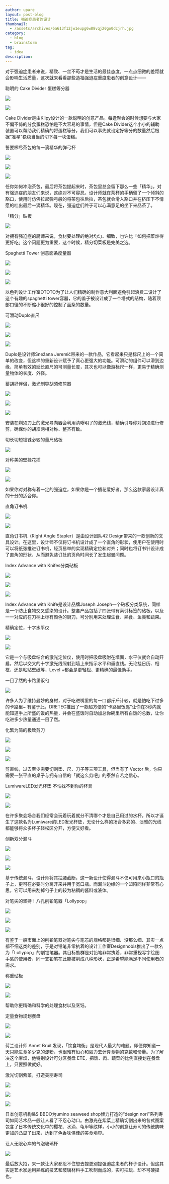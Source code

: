 ```yaml
---
author: upare
layout: post-blog
title: 强迫症患者的设计
thumbnail:
  - /assets/archives/6a613f12jw1eupg6w88vqj20go0dcjrh.jpg
category:
  - blog
  - brainstorm
tag:
  - idea
description: 
---
```

对于强迫症患者来说，精致、一丝不苟才是生活的最佳态度，一点点细微的差距就会影响生活质量，这次就来看看那些造福强迫症重度患者的创意设计——

聪明的 Cake Divider 蛋糕等分器

![](/assets/archives/6a613f12jw1eupg6w88vqj20go0dcjrh.jpg)

![](/assets/archives/6a613f12jw1eupg6syb50j20go0d1aa5.jpg)

Cake Divider是由Klipy设计的一款聪明的创意产品。每逢聚会的时候想要与大家不偏不倚的分食蛋糕恐怕是不大容易的事情，但是Cake Divider这个小小的辅助装置可以帮助我们精确的将蛋糕等分，我们可以事先就设定好等分的数量然后根据“准星”稳稳当当的切下每一块蛋糕。

誓要榨尽茶包的每一滴精华的弹弓杯

![](/assets/archives/6a613f12jw1eupg6qvsp9j20go0gomx9.jpg)

![](/assets/archives/6a613f12jw1eupg72j96sj20go0e60sx.jpg)

![](/assets/archives/6a613f12jw1eupg72at9lj20go0dxwep.jpg)

任你如何冲泡茶包，最后将茶包提起来时，茶包里总会留下那么一些「精华」，对有强迫症的朋友们来说，这绝对不可容忍。设计师就在茶杯的手柄留了一个倾斜的豁口，使用时仿佛拉起弹弓般的将茶包往后拉，茶包就会滑入豁口并在挤压下不情愿的吐出最后一滴精华。现在，强迫症们终于可以心满意足的坐下来品茶了。

「精分」砧板

![](/assets/archives/6a613f12jw1eupg6y54bwj20go0a9wf6.jpg)

对拥有强迫症的厨师来说，食材要处理的绝对均匀、细致，也许比「如何把菜炒得更好吃」这个问题更为重要，这个时候，精分切菜板是完美之选。

Spaghetti Tower 创意面条度量器

![](/assets/archives/6a613f12jw1eupg72s4c3j20go0goq38.jpg)

![](/assets/archives/6a613f12jw1eupg6zxobyj20go09yweo.jpg)

![](/assets/archives/6a613f12jw1eupg6tlzy7j20go08q0t0.jpg)

以色列设计工作室OTOTO为了让人们精确的制作意大利面避免引起浪费二设计了这个有趣的spaghetti tower容器，它的盖子被设计成了一个塔式的结构，随着顶部口径的不断缩小很好的控制了面条的数量。

可滑动Duplo直尺

![](/assets/archives/6a613f12jw1eupg6tb7lnj20go0bt3yj.jpg)

![](/assets/archives/6a613f12jw1eupg70j354j20go0bt0sp.jpg)

![](/assets/archives/6a613f12jw1eupg74vgdsj20go0btt8s.jpg)

Duplo是设计师Snežana Jeremić带来的一款作品，它看起来只是标尺上的一个简单的改变，但这样的重新设计赋予了真心更强大的功能。可滑动的组件可以滑到边缘，简单有效的延长直尺的可测量长度，其次也可以像游标尺一样，更易于精确测量物体的长度、外径。

蓄胡好伴侣，激光制导胡须修剪器

![](/assets/archives/6a613f12jw1eupg6yg74fj20go0afdg3.jpg)

![](/assets/archives/6a613f12jw1eupg6wooorj20go0akglw.jpg)

![](/assets/archives/6a613f12jw1eupg748otxj20go0af3yv.jpg)

安装在剃须刀上的激光导向器会利用清晰明了的激光线，精确引导你对胡须进行修剪，确保你的胡须两相对称、整齐有致。

切长切短锱铢必较的量尺砧板

![](/assets/archives/6a613f12jw1eupg6r8n9nj20go0go3ze.jpg)

对称美的壁挂花插

![](/assets/archives/6a613f12jw1eupg74ilglj20go0fcaa9.jpg)

![](/assets/archives/6a613f12jw1eupg73vyclj20go0m6q3o.jpg)

如果你对对称有着一定的强迫症，如果你是一个插花爱好者，那么这款家居设计真的十分的适合你。

直角订书机

![](/assets/archives/6a613f12jw1eupg70tpq0j20go0ch74d.jpg)

![](/assets/archives/6a613f12jw1eupg6xj4uxj20go0cht99.jpg)

直角订书机（Right Angle Stapler）是由设计团队42 Design带来的一款创新的文具设计。在这里，设计师不仅将订书机设计成了一个直角的形状，使用户在使用时可以将纸张推进订书机，轻页易举的实现精确定位和对齐；同时也将订书针设计成了直角的形状，从而避免装订处的页角时间长了发生起皱问题。

Index Advance with Knifes分类砧板

![](/assets/archives/6a613f12jw1eupg6tuvwfj20go0chjri.jpg)

![](/assets/archives/6a613f12jw1eupg6x190dj20go0cht8x.jpg)

![](/assets/archives/6a613f12jw1eupg6yqichj20go0ch74n.jpg)

Index Advance with Knife是设计品牌Joseph Joseph一个砧板分类系统，同样是一个防止食物交叉感染的设计。整套产品包括了四张带有索引标签的砧板，以及一一对应的在刀柄上标有颜色的厨刀，可分别用来处理生食、熟食、鱼类和蔬果。

精确定位，十字水平仪

![](/assets/archives/6a613f12jw1eupg6rharjj20go09rt8s.jpg)

![](/assets/archives/6a613f12jw1eupg712lvhj20go0nl74z.jpg)

它是一个与吸盘结合的激光定位仪，使用时把吸盘吸附在墙面，水平仪就会自动开启，然后以交叉的十字激光线照射到墙上来指示水平和垂直线。无论挂日历、相框，还是粘贴壁纸等，Level +都会是更轻松、更精确的最佳助手。

一目了然的卡路里饭勺

![](/assets/archives/6a613f12jw1eupg73398yj20go0gojs0.jpg)

许多人为了维持曼妙的身材，对于吃进嘴里的每一口都斤斤计较，就是怕吃下过多的卡路里~ 有鉴于此，DRETEC推出了一款超方便的“卡路里饭匙”让你在3秒内就能知道手上所盛的饭的热量，并会在盛饭时自动加总你碗里所有白饭的总数，让你吃进多少热量通通一目了然。

化繁为简的极致剪刀

![](/assets/archives/6a613f12jw1eupg71dpctj20go089dft.jpg)

![](/assets/archives/6a613f12jw1eupg6xd7yqj20go0b4t8o.jpg)

![](/assets/archives/6a613f12jw1eupg6uf5etj20go099jri.jpg)

剪直线，过去至少需要切割垫、尺、刀子等三项工具，但当有了 Vector 后，你只需要一张平直的桌子与拥有自信的「就这么剪吧」的泰然自若之信心。

LumiwareLED发光杯垫 不怕找不到你的杯具

![](/assets/archives/6a613f12jw1eupg6rrm6sj20go0goq3o.jpg)

![](/assets/archives/6a613f12jw1eupg6z3122j20go0a7q32.jpg)

在许多聚会场合我们经常会玩着玩着就分不清哪个才是自己用过的水杯，所以才诞生了这款名为Lumiware的LED发光杯垫，无论什么样的场合多彩的、淡雅的光线都能够将众多杯子轻松区分开，方便又好看。

创新双分漏斗

![](/assets/archives/6a613f12jw1eupg6wf9nqj20go0btdfv.jpg)

![](/assets/archives/6a613f12jw1eupg6uojckj20go0btglj.jpg)

![](/assets/archives/6a613f12jw1eupg6uzyw4j20go0bt3yg.jpg)

基于传统漏斗，设计师将其拦腰截断，这一新设计使得漏斗不仅可用来小瓶口的瓶子上，更可在必要时分离开来并用于宽口瓶。而漏斗边缘的一个凹陷同样非常有心思，它可以用来刮掉勺子上的较为粘稠的酱料或液体。

对笔尖的坚持！八孔削铅笔器「Lollypop」

![](/assets/archives/6a613f12jw1eupg6v8971j20go09274g.jpg)

![](/assets/archives/6a613f12jw1eupg6xtbb3j20go092wej.jpg)

![](/assets/archives/6a613f12jw1eupg73fetij20go092jrg.jpg)

有鉴于一般市面上的削铅笔器对笔尖与笔芯的规格都是很细、没那么细、其实一点都不细这类的差别，于是对铅笔非常执着的设计工作室Designnobis推出了一款名为「Lollypop」的削铅笔器。其目标族群是对铅笔非常执着，非常重视写字绘图手感的使用者，同一支铅笔在此能被削成八种形状，正是希望能满足不同使用者的需求。

称重砧板

![](/assets/archives/6a613f12jw1eupg6s43hdj20go0cmmxk.jpg)

![](/assets/archives/6a613f12jw1eupg6zep0mj20go0cmjru.jpg)

帮助你更精确和科学的处理食材以及烹饪。

定量食物规划餐盘

![](/assets/archives/6a613f12jw1eupg6vr1x4g20hs0e4e81.gif)

![](/assets/archives/6a613f12jw1eupg7537g3j20go0eeaaj.jpg)

荷兰设计师 Annet Bruil 发现，「饮食均衡」是现代人最大的难题。即便你知道一天只能进食多少克的淀粉，也很难有恒心和毅力去计算食物的克数和份量。为了解决这个麻烦，他特别设计可分区餐盘 ETE，把饭、肉、蔬菜的比例直接划在餐盘上，只要照做就好。

激光切割紫菜，打造美丽寿司

![](/assets/archives/6a613f12jw1eupg6so6g8j20go0dx3z5.jpg)

![](/assets/archives/6a613f12jw1eupg6seur6j20go0bagmq.jpg)

![](/assets/archives/6a613f12jw1eupg6zo41ij20go04xgma.jpg)

日本创意机构I&amp;S BBDO为umino seaweed shop倾力打造的“design nori”系列寿司如同艺术品一般让人看了不忍心动口。由激光在紫菜上精确切割出来的各式图案包含了日本传统文化中的樱花、水滴、龟甲等纹样，小小的创意让寿司的传统韵味更加的凸显了出来，达到了色香味俱佳的美食境界。

让人无限心痒的气泡玻璃杯

![](/assets/archives/6a613f12jw1eupg71oh6bj20go0goq39.jpg)

最后放大招，来一款让大家都忍不住想去捏更别提强迫症患者的杯子设计。但这其实是艺术家运用熟练的技艺和玻璃材料手工吹制而成的，实可把玩、却不可硬捏也。